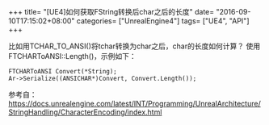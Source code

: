 +++
title= "[UE4]如何获取FString转换后char之后的长度"
date= "2016-09-10T17:15:02+08:00"
categories= ["UnrealEngine4"]
tags= ["UE4", "API"]
+++

比如用TCHAR_TO_ANSI()将tchar转换为char之后，char的长度如何计算？
使用FTCHARToANSI::Length()，示例如下：

    FTCHARToANSI Convert(*String);
    Ar->Serialize((ANSICHAR*)Convert, Convert.Length());

参考自：https://docs.unrealengine.com/latest/INT/Programming/UnrealArchitecture/StringHandling/CharacterEncoding/index.html
